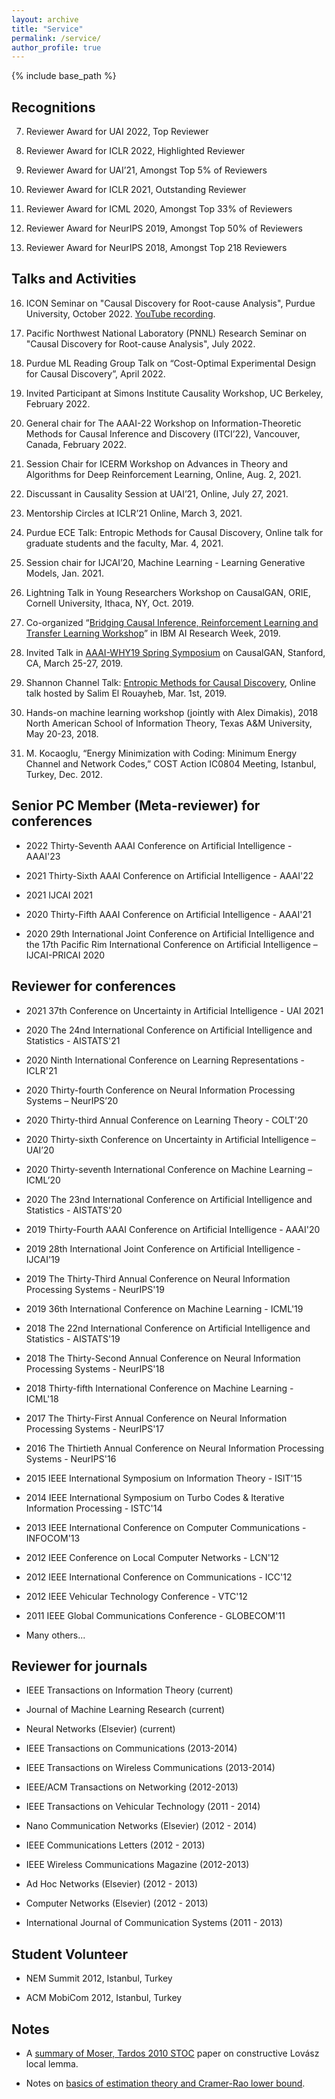```yaml
---
layout: archive
title: "Service"
permalink: /service/
author_profile: true
---
```


{% include base_path %}
## Recognitions

7. Reviewer Award for UAI 2022, Top Reviewer

6. Reviewer Award for ICLR 2022, Highlighted Reviewer

5. Reviewer Award for UAI’21, Amongst Top 5% of Reviewers

4. Reviewer Award for ICLR 2021, Outstanding Reviewer

3. Reviewer Award for ICML 2020, Amongst Top 33% of Reviewers

2. Reviewer Award for NeurIPS 2019, Amongst Top 50% of Reviewers

1. Reviewer Award for NeurIPS 2018, Amongst Top 218 Reviewers

## Talks and Activities
16. ICON Seminar on "Causal Discovery for Root-cause Analysis", Purdue University, October 2022. [YouTube recording](https://youtu.be/c15mQnVpork?t=682).

15. Pacific Northwest National Laboratory (PNNL) Research Seminar on "Causal Discovery for Root-cause Analysis", July 2022.

14. Purdue ML Reading Group Talk on “Cost-Optimal Experimental Design for Causal Discovery”, April 2022. 
 
13. Invited Participant at Simons Institute Causality Workshop, UC Berkeley, February 2022.

12. General chair for The AAAI-22 Workshop on Information-Theoretic Methods for Causal Inference and Discovery (ITCI’22), Vancouver, Canada, February 2022.

11. Session Chair for ICERM Workshop on Advances in Theory and Algorithms for Deep Reinforcement Learning, Online, Aug. 2, 2021.

10. Discussant in Causality Session at UAI’21, Online, July 27, 2021. 
 
9. Mentorship Circles at ICLR’21 Online, March 3, 2021.

8. Purdue ECE Talk: Entropic Methods for Causal Discovery, Online talk for graduate students and the faculty, Mar. 4, 2021.

7. Session chair for IJCAI’20, Machine Learning - Learning Generative Models, Jan. 2021.

6. Lightning Talk in Young Researchers Workshop on CausalGAN, ORIE, Cornell University, Ithaca, NY, Oct. 2019.

5. Co-organized “[Bridging Causal Inference, Reinforcement Learning and Transfer Learning Workshop](https://crt2019.github.io/)” in IBM AI Research Week, 2019. 

4. Invited Talk in [AAAI-WHY19 Spring Symposium](https://why19.causalai.net/) on CausalGAN, Stanford, CA, March 25-27, 2019.

3. Shannon Channel Talk: [Entropic Methods for Causal Discovery](https://www.youtube.com/watch?v=Czk3aczfZlk), Online talk hosted by Salim El Rouayheb, Mar. 1st, 2019. 

2. Hands-on machine learning workshop (jointly with Alex Dimakis), 2018 North American School of Information Theory, Texas A&M University, May 20-23, 2018.

1. M. Kocaoglu, “Energy Minimization with Coding: Minimum Energy Channel and Network Codes,” COST Action IC0804 Meeting, Istanbul, Turkey, Dec. 2012.


## Senior PC Member (Meta-reviewer) for conferences
- 2022 Thirty-Seventh AAAI Conference on Artificial Intelligence - AAAI'23

- 2021 Thirty-Sixth AAAI Conference on Artificial Intelligence - AAAI'22

- 2021 IJCAI 2021

- 2020 Thirty-Fifth AAAI Conference on Artificial Intelligence - AAAI'21

- 2020 29th International Joint Conference on Artificial Intelligence and the 17th Pacific Rim International Conference on Artificial Intelligence – IJCAI-PRICAI 2020

## Reviewer for conferences
- 2021 37th Conference on Uncertainty in Artificial Intelligence - UAI 2021

- 2020 The 24nd International Conference on Artificial Intelligence and Statistics - AISTATS'21

- 2020 Ninth International Conference on Learning Representations - ICLR'21

- 2020 Thirty-fourth Conference on Neural Information Processing Systems – NeurIPS’20

- 2020 Thirty-third Annual Conference on Learning Theory - COLT'20

- 2020 Thirty-sixth Conference on Uncertainty in Artificial Intelligence – UAI’20

- 2020 Thirty-seventh International Conference on Machine Learning – ICML’20

- 2020 The 23nd International Conference on Artificial Intelligence and Statistics - AISTATS'20

- 2019 Thirty-Fourth AAAI Conference on Artificial Intelligence - AAAI'20

- 2019 28th International Joint Conference on Artificial Intelligence - IJCAI'19

- 2019 The Thirty-Third Annual Conference on Neural Information Processing Systems - NeurIPS'19

- 2019 36th International Conference on Machine Learning - ICML'19

- 2018 The 22nd International Conference on Artificial Intelligence and Statistics - AISTATS'19

- 2018 The Thirty-Second Annual Conference on Neural Information Processing Systems - NeurIPS'18

- 2018 Thirty-fifth International Conference on Machine Learning - ICML'18

- 2017 The Thirty-First Annual Conference on Neural Information Processing Systems - NeurIPS'17

- 2016 The Thirtieth Annual Conference on Neural Information Processing Systems - NeurIPS'16

- 2015 IEEE International Symposium on Information Theory - ISIT'15

- 2014 IEEE International Symposium on Turbo Codes & Iterative Information Processing - ISTC'14 

- 2013 IEEE International Conference on Computer Communications - INFOCOM'13

- 2012 IEEE Conference on Local Computer Networks - LCN'12

- 2012 IEEE International Conference on Communications - ICC'12

- 2012 IEEE Vehicular Technology Conference - VTC'12

- 2011 IEEE Global Communications Conference - GLOBECOM'11

- Many others...
                           

## Reviewer for journals
- IEEE Transactions on Information Theory (current)

- Journal of Machine Learning Research (current)

- Neural Networks (Elsevier) (current)

- IEEE Transactions on Communications (2013-2014)

- IEEE Transactions on Wireless Communications (2013-2014)

- IEEE/ACM Transactions on Networking (2012-2013)

- IEEE Transactions on Vehicular Technology (2011 - 2014)

- Nano Communication Networks (Elsevier) (2012 - 2014)

- IEEE Communications Letters (2012 - 2013)

- IEEE Wireless Communications Magazine (2012-2013)

- Ad Hoc Networks (Elsevier) (2012 - 2013)

- Computer Networks (Elsevier) (2012 - 2013)

- International Journal of Communication Systems (2011 - 2013)


## Student Volunteer
- NEM Summit 2012, Istanbul, Turkey

- ACM MobiCom 2012, Istanbul, Turkey



## Notes
- A [summary of Moser, Tardos 2010 STOC](https://docs.google.com/a/utexas.edu/viewer?a=v&pid=sites&srcid=dXRleGFzLmVkdXxta29jYW9nbHV8Z3g6NzRiMDgzY2U3YmM5ZTIxOQ) paper on constructive Lovász local lemma.

- Notes on [basics of estimation theory and Cramer-Rao lower bound](https://docs.google.com/a/utexas.edu/viewer?a=v&pid=sites&srcid=dXRleGFzLmVkdXxta29jYW9nbHV8Z3g6MzZlMWNlNzQ1NGM1MDBjZA).
